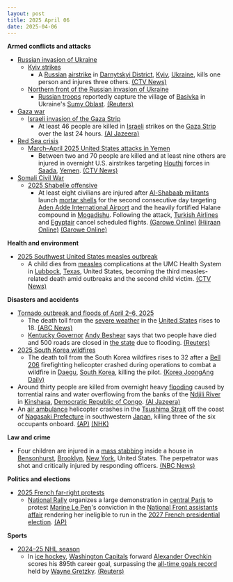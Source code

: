 ```yaml
---
layout: post
title: 2025 April 06
date: 2025-04-06
---
```



**Armed conflicts and attacks**

* [Russian invasion of Ukraine](https://en.wikipedia.org/wiki/Russian_invasion_of_Ukraine "Russian invasion of Ukraine")
  + [Kyiv strikes](https://en.wikipedia.org/wiki/Kyiv_strikes_%282022%E2%80%93present%29 "Kyiv strikes (2022–present)")
    - A [Russian](https://en.wikipedia.org/wiki/Russia "Russia") [airstrike](https://en.wikipedia.org/wiki/Airstrike "Airstrike") in [Darnytskyi District](https://en.wikipedia.org/wiki/Darnytskyi_District "Darnytskyi District"), [Kyiv](https://en.wikipedia.org/wiki/Kyiv "Kyiv"), [Ukraine](https://en.wikipedia.org/wiki/Ukraine "Ukraine"), kills one person and injures three others. [(CTV News)](https://www.ctvnews.ca/world/russia-ukraine-war/article/1-killed-in-russian-attack-on-kyiv-as-death-toll-from-earlier-missile-strike-rises-to-19/)
  + [Northern front of the Russian invasion of Ukraine](https://en.wikipedia.org/wiki/Northern_front_of_the_Russian_invasion_of_Ukraine "Northern front of the Russian invasion of Ukraine")
    - [Russian troops](https://en.wikipedia.org/wiki/Russian_Ground_Forces "Russian Ground Forces") reportedly capture the village of [Basivka](https://en.wikipedia.org/wiki/Basivka%2C_Sumy_Oblast "Basivka, Sumy Oblast") in Ukraine's [Sumy Oblast](https://en.wikipedia.org/wiki/Sumy_Oblast "Sumy Oblast"). [(Reuters)](https://www.reuters.com/world/europe/russia-says-it-gains-control-over-village-ukraines-sumy-region-2025-04-06/)
* [Gaza war](https://en.wikipedia.org/wiki/Gaza_war "Gaza war")
  + [Israeli invasion of the Gaza Strip](https://en.wikipedia.org/wiki/Israeli_invasion_of_the_Gaza_Strip "Israeli invasion of the Gaza Strip")
    - At least 46 people are killed in [Israeli](https://en.wikipedia.org/wiki/Israel "Israel") strikes on the [Gaza Strip](https://en.wikipedia.org/wiki/Gaza_Strip "Gaza Strip") over the last 24 hours. [(Al Jazeera)](https://www.aljazeera.com/news/liveblog/2025/4/6/live-israel-kills-30-in-gaza-outrage-grows-over-killings-of-15-medics)
* [Red Sea crisis](https://en.wikipedia.org/wiki/Red_Sea_crisis "Red Sea crisis")
  + [March–April 2025 United States attacks in Yemen](https://en.wikipedia.org/wiki/March%E2%80%93April_2025_United_States_attacks_in_Yemen "March–April 2025 United States attacks in Yemen")
    - Between two and 70 people are killed and at least nine others are injured in overnight U.S. airstrikes targeting [Houthi](https://en.wikipedia.org/wiki/Houthi "Houthi") forces in [Saada](https://en.wikipedia.org/wiki/Saada "Saada"), [Yemen](https://en.wikipedia.org/wiki/Yemen "Yemen"). [(CTV News)](https://www.ctvnews.ca/world/article/yemen-houthi-rebels-say-us-strikes-kill-2-trumps-bombing-video-suggests-higher-overall-death-toll/)
* [Somali Civil War](https://en.wikipedia.org/wiki/Somali_Civil_War_%282009%E2%80%93present%29 "Somali Civil War (2009–present)")
  + [2025 Shabelle offensive](https://en.wikipedia.org/wiki/2025_Shabelle_offensive "2025 Shabelle offensive")
    - At least eight civilians are injured after [Al-Shabaab militants](https://en.wikipedia.org/wiki/Al-Shabaab_%28militant_group%29 "Al-Shabaab (militant group)") launch [mortar shells](https://en.wikipedia.org/wiki/Mortar_shells "Mortar shells") for the second consecutive day targeting [Aden Adde International Airport](https://en.wikipedia.org/wiki/Aden_Adde_International_Airport "Aden Adde International Airport") and the heavily fortified Halane compound in [Mogadishu](https://en.wikipedia.org/wiki/Mogadishu "Mogadishu"). Following the attack, [Turkish Airlines](https://en.wikipedia.org/wiki/Turkish_Airlines "Turkish Airlines") and [Egyptair](https://en.wikipedia.org/wiki/Egyptair "Egyptair") cancel scheduled flights. [(Garowe Online)](https://www.garoweonline.com/en/news/somalia/mortar-attack-near-somalia-presidential-palace-wounds-at-least-six) [(Hiiraan Online)](https://www.hiiraan.com/news4/2025/Apr/201005/mortar_shells_strike_near_halane_compound_and_aden_adde_airport_in_mogadishu.aspx) [(Garowe Online)](https://www.garoweonline.com/en/news/somalia/mogadishu-airport-halane-camp-targeted-in-al-shabaab-mortar-attacks)

**Health and environment**

* [2025 Southwest United States measles outbreak](https://en.wikipedia.org/wiki/2025_Southwest_United_States_measles_outbreak "2025 Southwest United States measles outbreak")
  + A child dies from [measles](https://en.wikipedia.org/wiki/Measles "Measles") complications at the UMC Health System in [Lubbock](https://en.wikipedia.org/wiki/Lubbock "Lubbock"), [Texas](https://en.wikipedia.org/wiki/Texas "Texas"), United States, becoming the third measles-related death amid outbreaks and the second child victim. [(CTV News)](https://www.ctvnews.ca/world/article/us-sees-third-measles-related-death-amid-outbreaks/)

**Disasters and accidents**

* [Tornado outbreak and floods of April 2–6, 2025](https://en.wikipedia.org/wiki/Tornado_outbreak_and_floods_of_April_2%E2%80%936%2C_2025 "Tornado outbreak and floods of April 2–6, 2025")
  + The death toll from the [severe weather](https://en.wikipedia.org/wiki/Tornado_outbreak_and_floods_of_April_2%E2%80%936%2C_2025 "Tornado outbreak and floods of April 2–6, 2025") in the [United States](https://en.wikipedia.org/wiki/United_States "United States") rises to 18. [(ABC News)](https://abcnews.go.com/amp/US/significant-severe-weather-flash-flooding-continue-impacting-south/story?id=120519101)
  + [Kentucky Governor](https://en.wikipedia.org/wiki/Governor_of_Kentucky "Governor of Kentucky") [Andy Beshear](https://en.wikipedia.org/wiki/Andy_Beshear "Andy Beshear") says that two people have died and 500 roads are closed in [the state](https://en.wikipedia.org/wiki/Kentucky "Kentucky") due to flooding. [(Reuters)](https://www.reuters.com/world/us/kentucky-says-2-dead-after-floods-over-dozen-killed-recently-other-us-parts-2025-04-06/)
* [2025 South Korea wildfires](https://en.wikipedia.org/wiki/2025_South_Korea_wildfires "2025 South Korea wildfires")
  + The death toll from the South Korea wildfires rises to 32 after a [Bell 206](https://en.wikipedia.org/wiki/Bell_206 "Bell 206") firefighting helicopter crashed during operations to combat a wildfire in [Daegu](https://en.wikipedia.org/wiki/Daegu "Daegu"), [South Korea](https://en.wikipedia.org/wiki/South_Korea "South Korea"), killing the pilot. [(Korea JoongAng Daily)](https://koreajoongangdaily.joins.com/news/2025-04-06/national/socialAffairs/Pilot-killed-after-firefighting-helicopter-crashes-in-Daegu/2278818)
* Around thirty people are killed from overnight heavy [flooding](https://en.wikipedia.org/wiki/Flood "Flood") caused by torrential rains and water overflowing from the banks of the [Ndjili River](https://en.wikipedia.org/wiki/Ndjili_River "Ndjili River") in [Kinshasa](https://en.wikipedia.org/wiki/Kinshasa "Kinshasa"), [Democratic Republic of Congo](https://en.wikipedia.org/wiki/Democratic_Republic_of_Congo "Democratic Republic of Congo"). [(Al Jazeera)](https://www.aljazeera.com/news/2025/4/6/heavy-floods-in-dr-congos-kinshasa-leave-dozens-dead-destroy-homes)
* An [air ambulance](https://en.wikipedia.org/wiki/Air_ambulance "Air ambulance") helicopter crashes in the [Tsushima Strait](https://en.wikipedia.org/wiki/Tsushima_Strait "Tsushima Strait") off the coast of [Nagasaki Prefecture](https://en.wikipedia.org/wiki/Nagasaki_Prefecture "Nagasaki Prefecture") in southwestern [Japan](https://en.wikipedia.org/wiki/Japan "Japan"), killing three of the six occupants onboard. [(AP)](https://apnews.com/article/japan-ambulance-helicopter-crash-rescue-missing-6cd908d6fb7d77dfdd22789c6aa3d4ba) [(NHK)](https://www3.nhk.or.jp/news/html/20250406/k10014771751000.html)

**Law and crime**

* Four children are injured in a [mass stabbing](https://en.wikipedia.org/wiki/Mass_stabbing "Mass stabbing") inside a house in [Bensonhurst](https://en.wikipedia.org/wiki/Bensonhurst%2C_Brooklyn "Bensonhurst, Brooklyn"), [Brooklyn](https://en.wikipedia.org/wiki/Brooklyn "Brooklyn"), [New York](https://en.wikipedia.org/wiki/New_York_%28state%29 "New York (state)"), United States. The perpetrator was shot and critically injured by responding officers. [(NBC News)](https://www.nbcnews.com/news/us-news/brooklyn-meat-cleaver-attack-rcna199907)

**Politics and elections**

* [2025 French far-right protests](https://en.wikipedia.org/wiki/2025_French_far-right_protests "2025 French far-right protests")
  + [National Rally](https://en.wikipedia.org/wiki/National_Rally "National Rally") organizes a large demonstration in [central Paris](https://en.wikipedia.org/wiki/Paris "Paris") to protest [Marine Le Pen](https://en.wikipedia.org/wiki/Marine_Le_Pen "Marine Le Pen")'s conviction in the [National Front assistants affair](https://en.wikipedia.org/wiki/National_Front_assistants_affair "National Front assistants affair") rendering her ineligible to run in the [2027 French presidential election](https://en.wikipedia.org/wiki/2027_French_presidential_election "2027 French presidential election"). [(AP)](https://apnews.com/article/france-le-pen-demonstration-embezzlement-20517c4a97e35c9fa0a658960365bed9)

**Sports**

* [2024–25 NHL season](https://en.wikipedia.org/wiki/2024%E2%80%9325_NHL_season "2024–25 NHL season")
  + In [ice hockey](https://en.wikipedia.org/wiki/Ice_hockey "Ice hockey"), [Washington Capitals](https://en.wikipedia.org/wiki/Washington_Capitals "Washington Capitals") forward [Alexander Ovechkin](https://en.wikipedia.org/wiki/Alexander_Ovechkin "Alexander Ovechkin") scores his 895th career goal, surpassing the [all-time goals record](https://en.wikipedia.org/wiki/List_of_NHL_players_with_500_goals "List of NHL players with 500 goals") held by [Wayne Gretzky](https://en.wikipedia.org/wiki/Wayne_Gretzky "Wayne Gretzky"). [(Reuters)](https://www.reuters.com/sports/nhl/ovechkin-breaks-gretzky-nhls-all-time-goals-record-with-895th-2025-04-06/)

